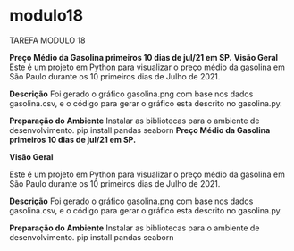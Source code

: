 # modulo18
TAREFA MODULO 18

 **Preço Médio da Gasolina primeiros 10 dias de jul/21 em SP.** 
 **Visão Geral**
 Este é um projeto em Python para visualizar o preço médio da gasolina em São Paulo durante os 10 primeiros dias de Julho de 2021. 

**Descrição**
 Foi gerado o gráfico gasolina.png com base nos dados gasolina.csv, e o código para gerar o gráfico esta descrito no gasolina.py.

 **Preparação do Ambiente**
 Instalar as bibliotecas para o ambiente de desenvolvimento.
 pip install pandas seaborn
 **Preço Médio da Gasolina primeiros 10 dias de jul/21 em SP.** 

**Visão Geral** 

 Este é um projeto em Python para visualizar o preço médio da gasolina em São Paulo durante os 10 primeiros dias de Julho de 2021. 

**Descrição**
 Foi gerado o gráfico gasolina.png com base nos dados gasolina.csv, e o código para gerar o gráfico esta descrito no gasolina.py.

 **Preparação do Ambiente**
 Instalar as bibliotecas para o ambiente de desenvolvimento.
 pip install pandas seaborn